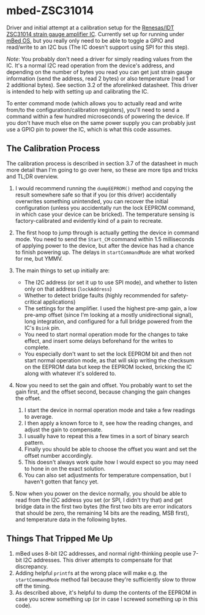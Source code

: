 # mbed-ZSC31014

Driver and initial attempt at a calibration setup for the [Renesas/IDT ZSC31014 strain gauge amplifier IC](https://www.renesas.com/us/en/document/dst/zsc31014-datasheet). Currently set up for running under [mBed OS](https://os.mbed.com/mbed-os/), but you really only need to be able to toggle a GPIO and read/write to an I2C bus (The IC doesn't support using SPI for this step). 

*Note*: You probably don't need a driver for simply reading values from the IC. It's a normal I2C read operation from the device's address, and depending on the number of bytes you read you can get just strain gauge information (send the address, read 2 bytes) or also temperature (read 1 or 2 additional bytes). See section 3.2 of the aforelinked datasheet. This driver is intended to help with setting up and calibrating the IC. 

To enter command mode (which allows you to actually read and write from/to the configuration/calibration registers), you'll need to send a command within a few hundred microseconds of powering the device. If you don't have much else on the same power supply you can probably just use a GPIO pin to power the IC, which is what this code assumes. 

## The Calibration Process

The calibration process is described in section 3.7 of the datasheet in much more detail than I'm going to go over here, so these are more tips and tricks and TL;DR overview. 

1. I would recommend running the `dumpEEPROM()` method and copying the result somewhere safe so that if you (or this driver) accidentally overwrites something unintended, you can recover the initial configuration (unless you accidentally run the lock EEPROM command, in which case your device can be bricked). The temperature sensing is factory-calibrated and evidently kind of a pain to recreate. 
2. The first hoop to jump through is actually getting the device in command mode. You need to send the `Start_CM` command within 1.5 milliseconds of applying power to the device, but after the device has had a chance to finish powering up. The delays in `startCommandMode` are what worked for me, but YMMV. 
3. The main things to set up initially are:

   - The I2C address (or set it up to use SPI mode), and whether to listen only on that address (`lockAddress`)
   - Whether to detect bridge faults (highly recommended for safety-critical applications)
   - The settings for the amplifier. I used the highest pre-amp gain, a low pre-amp offset (since I'm looking at a mostly unidirectional signal), long integration, and configured for a full bridge powered from the IC's `Bsink` pin. 
   - You need to start normal operation mode for the changes to take effect, and insert some delays beforehand for the writes to complete. 
   - You especially don't want to set the lock EEPROM bit and then not start normal operation mode, as that will skip writing the checksum on the EEPROM data but keep the EEPROM locked, bricking the IC along with whatever it's soldered to. 

4. Now you need to set the gain and offset. You probably want to set the gain first, and the offset second, because changing the gain changes the offset. 

   1. I start the device in normal operation mode and take a few readings to average.
   2. I then apply a known force to it, see how the reading changes, and adjust the gain to compensate. 
   3. I usually have to repeat this a few times in a sort of binary search pattern. 
   4. Finally you should be able to choose the offset you want and set the offset number accordingly.
   5. This doesn't always work quite how I would expect so you may need to hone in on the exact solution.
   6. You can also set adjustments for temperature compensation, but I haven't gotten that fancy yet. 

7. Now when you power on the device normally, you should be able to read from the I2C address you set (or SPI, I didn't try that) and get bridge data in the first two bytes (the first two bits are error indicators that should be zero, the remaining 14 bits are the reading, MSB first), and temperature data in the following bytes. 

## Things That Tripped Me Up

1. mBed uses 8-bit I2C addresses, and normal right-thinking people use 7-bit I2C addresses. This driver attempts to compensate for that discrepancy. 
2. Adding helpful `printf`s at the wrong place will make e.g. the `startCommandMode` method fail because they're sufficiently slow to throw off the timing. 
3. As described above, it's helpful to dump the contents of the EEPROM in case you screw something up (or in case I screwed something up in this code). 



